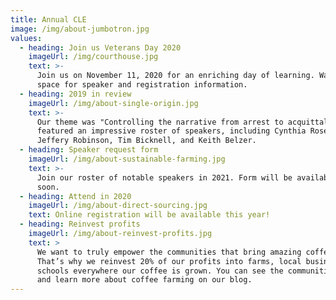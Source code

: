 ```yaml
---
title: Annual CLE
image: /img/about-jumbotron.jpg
values:
  - heading: Join us Veterans Day 2020
    imageUrl: /img/courthouse.jpg
    text: >-
      Join us on November 11, 2020 for an enriching day of learning. Watch this
      space for speaker and registration information.
  - heading: 2019 in review
    imageUrl: /img/about-single-origin.jpg
    text: >-
      Our theme was "Controlling the narrative from arrest to acquittal" and
      featured an impressive roster of speakers, including Cynthia Roseberry,
      Jeffery Robinson, Tim Bicknell, and Keith Belzer.
  - heading: Speaker request form
    imageUrl: /img/about-sustainable-farming.jpg
    text: >-
      Join our roster of notable speakers in 2021. Form will be available online
      soon.
  - heading: Attend in 2020
    imageUrl: /img/about-direct-sourcing.jpg
    text: Online registration will be available this year!
  - heading: Reinvest profits
    imageUrl: /img/about-reinvest-profits.jpg
    text: >
      We want to truly empower the communities that bring amazing coffee to you.
      That’s why we reinvest 20% of our profits into farms, local businesses and
      schools everywhere our coffee is grown. You can see the communities grow
      and learn more about coffee farming on our blog.
---
```


